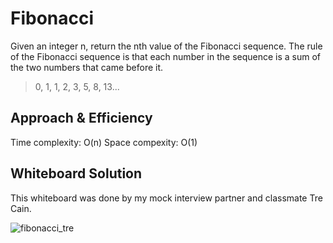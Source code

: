 # Fibonacci

Given an integer n, return the nth value of the Fibonacci sequence. The rule of the Fibonacci sequence is that each number in the sequence is a sum of the two numbers that came before it.

> 0, 1, 1, 2, 3, 5, 8, 13...

## Approach & Efficiency

Time complexity: O(n)
Space compexity: O(1)

## Whiteboard Solution

This whiteboard was done by my mock interview partner and classmate Tre Cain.

![fibonacci_tre](http://i.imgur.com/nsrM7F0.jpg)
